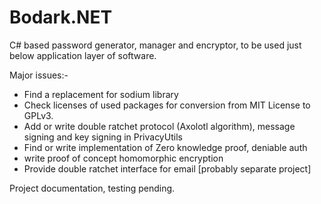 # Bodark.NET
C# based password generator, manager and encryptor, to be used just below application layer of software.

Major issues:-
  - Find a replacement for sodium library
  - Check licenses of used packages for conversion from MIT License to GPLv3.
  - Add or write double ratchet protocol (Axolotl algorithm), message signing and key signing in PrivacyUtils
  - Find or write implementation of Zero knowledge proof, deniable auth
  - write proof of concept homomorphic encryption
  - Provide double ratchet interface for email [probably separate project]
  
Project documentation, testing pending.
